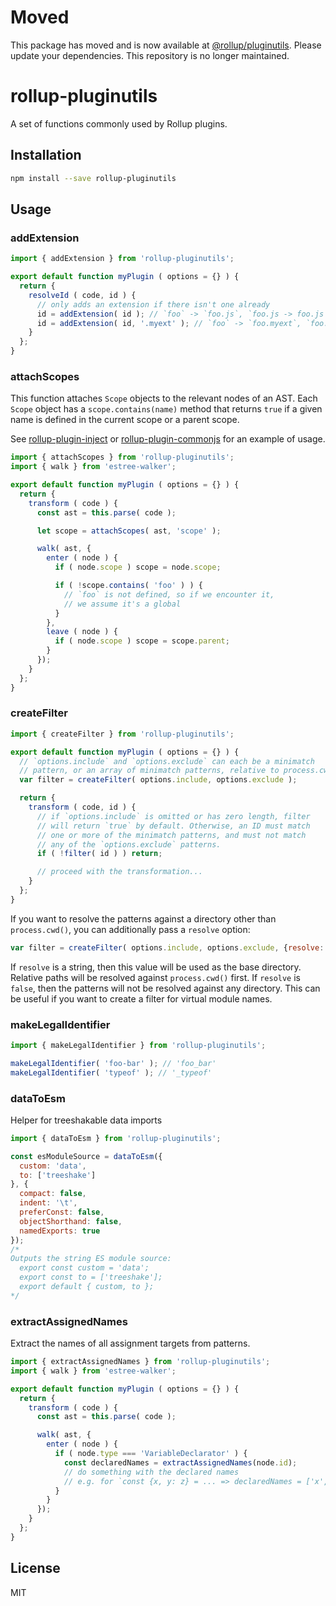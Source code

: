 # Moved

This package has moved and is now available at [@rollup/pluginutils](https://github.com/rollup/plugins). Please update your dependencies. This repository is no longer maintained.

# rollup-pluginutils

A set of functions commonly used by Rollup plugins.


## Installation

```bash
npm install --save rollup-pluginutils
```


## Usage

### addExtension

```js
import { addExtension } from 'rollup-pluginutils';

export default function myPlugin ( options = {} ) {
  return {
    resolveId ( code, id ) {
      // only adds an extension if there isn't one already
      id = addExtension( id ); // `foo` -> `foo.js`, `foo.js -> foo.js`
      id = addExtension( id, '.myext' ); // `foo` -> `foo.myext`, `foo.js -> `foo.js`
    }
  };
}
```


### attachScopes

This function attaches `Scope` objects to the relevant nodes of an AST. Each `Scope` object has a `scope.contains(name)` method that returns `true` if a given name is defined in the current scope or a parent scope.

See [rollup-plugin-inject](https://github.com/rollup/rollup-plugin-inject) or [rollup-plugin-commonjs](https://github.com/rollup/rollup-plugin-commonjs) for an example of usage.

```js
import { attachScopes } from 'rollup-pluginutils';
import { walk } from 'estree-walker';

export default function myPlugin ( options = {} ) {
  return {
    transform ( code ) {
      const ast = this.parse( code );

      let scope = attachScopes( ast, 'scope' );

      walk( ast, {
        enter ( node ) {
          if ( node.scope ) scope = node.scope;

          if ( !scope.contains( 'foo' ) ) {
            // `foo` is not defined, so if we encounter it,
            // we assume it's a global
          }
        },
        leave ( node ) {
          if ( node.scope ) scope = scope.parent;
        }
      });
    }
  };
}
```


### createFilter

```js
import { createFilter } from 'rollup-pluginutils';

export default function myPlugin ( options = {} ) {
  // `options.include` and `options.exclude` can each be a minimatch
  // pattern, or an array of minimatch patterns, relative to process.cwd()
  var filter = createFilter( options.include, options.exclude );

  return {
    transform ( code, id ) {
      // if `options.include` is omitted or has zero length, filter
      // will return `true` by default. Otherwise, an ID must match
      // one or more of the minimatch patterns, and must not match
      // any of the `options.exclude` patterns.
      if ( !filter( id ) ) return;

      // proceed with the transformation...
    }
  };
}
```

If you want to resolve the patterns against a directory other than
`process.cwd()`, you can additionally pass a `resolve` option:

```js
var filter = createFilter( options.include, options.exclude, {resolve: '/my/base/dir'} )
```

If `resolve` is a string, then this value will be used as the base directory.
Relative paths will be resolved against `process.cwd()` first. If `resolve` is
`false`, then the patterns will not be resolved against any directory. This can
be useful if you want to create a filter for virtual module names.


### makeLegalIdentifier

```js
import { makeLegalIdentifier } from 'rollup-pluginutils';

makeLegalIdentifier( 'foo-bar' ); // 'foo_bar'
makeLegalIdentifier( 'typeof' ); // '_typeof'
```

### dataToEsm

Helper for treeshakable data imports

```js
import { dataToEsm } from 'rollup-pluginutils';

const esModuleSource = dataToEsm({
  custom: 'data',
  to: ['treeshake']
}, {
  compact: false,
  indent: '\t',
  preferConst: false,
  objectShorthand: false,
  namedExports: true
});
/*
Outputs the string ES module source:
  export const custom = 'data';
  export const to = ['treeshake'];
  export default { custom, to };
*/
```

### extractAssignedNames

Extract the names of all assignment targets from patterns.

```js
import { extractAssignedNames } from 'rollup-pluginutils';
import { walk } from 'estree-walker';

export default function myPlugin ( options = {} ) {
  return {
    transform ( code ) {
      const ast = this.parse( code );

      walk( ast, {
        enter ( node ) {
          if ( node.type === 'VariableDeclarator' ) {
          	const declaredNames = extractAssignedNames(node.id);
          	// do something with the declared names
          	// e.g. for `const {x, y: z} = ... => declaredNames = ['x', 'z']
          }
        }
      });
    }
  };
}
```


## License

MIT
